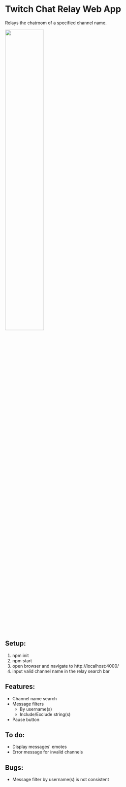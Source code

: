 # Twitch Chat Relay Web App

Relays the chatroom of a specified channel name.

<img src="https://user-images.githubusercontent.com/53848567/142985784-59027b47-9808-4fc1-9b8e-b6d85c9f9393.png" width="50%">

## Setup:
1. npm init
2. npm start
3. open browser and navigate to http://localhost:4000/
4. input valid channel name in the relay search bar

## Features:
- Channel name search
- Message filters
    - By username(s)
    - Include/Exclude string(s)
- Pause button

## To do:  
- Display messages' emotes
- Error message for invalid channels

## Bugs:
- Message filter by username(s) is not consistent
